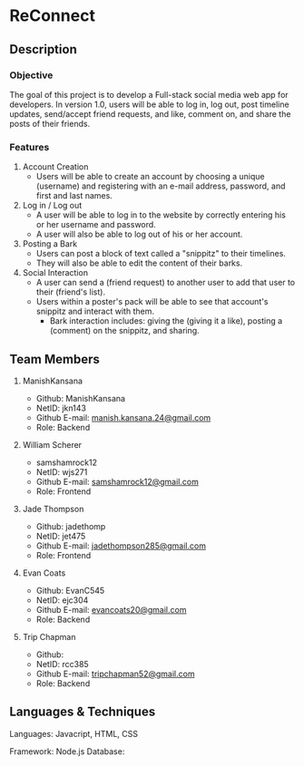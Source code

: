 # ReConnect

## Description

### Objective
  The goal of this project is to develop a Full-stack  social media web app for developers.
  In version 1.0, users will be able to log in, log out, post timeline updates, send/accept friend requests, and like, comment on, and share the posts of their friends.

### Features
1. Account Creation
    - Users will be able to create an account by choosing a unique (username) and registering with an e-mail address, password, and first and last names.
2. Log in / Log out
    - A user will be able to log in to the website by correctly entering his or her username and password.
    - A user will also be able to log out of his or her account.
3. Posting a Bark
   - Users can post a block of text called a "snippitz" to their timelines.
   - They will also be able to edit the content of their barks.
4. Social Interaction
   - A user can send a (friend request) to another user to add that user to their (friend's list).
   - Users within a poster's pack will be able to see that account's snippitz and interact with them.
     - Bark interaction includes: giving the (giving it a like), posting a (comment) on the snippitz, and sharing.
       

## Team Members
1. ManishKansana 
   - Github: ManishKansana
   - NetID: jkn143
   - Github E-mail: manish.kansana.24@gmail.com
   - Role: Backend
     
2. William Scherer 
   - samshamrock12
   - NetID: wjs271
   - Github E-mail: samshamrock12@gmail.com
   - Role: Frontend
     
3. Jade Thompson
    - Github: jadethomp
    - NetID: jet475
    - Github E-mail: jadethompson285@gmail.com
    - Role: Frontend
    
4. Evan Coats 
    - Github: EvanC545
    - NetID: ejc304
    - Github E-mail: evancoats20@gmail.com
    - Role: Backend
    
5. Trip Chapman 
    - Github: 
    - NetID: rcc385
    - Github E-mail: tripchapman52@gmail.com
    - Role: Backend

## Languages & Techniques
  Languages: Javacript, HTML, CSS 
  
  Framework: Node.js
  Database: 
